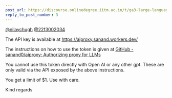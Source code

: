```yaml
---
post_url: https://discourse.onlinedegree.iitm.ac.in/t/ga3-large-language-models-discussion-thread-tds-jan-2025/163247/14
reply_to_post_number: 3
---
```

[@nilaychugh](/u/nilaychugh) [@22f3002034](/u/22f3002034)

The API key is available at <https://aiproxy.sanand.workers.dev/>

The instructions on how to use the token is given at [GitHub - sanand0/aiproxy: Authorizing proxy for LLMs](https://github.com/sanand0/aiproxy)

You cannot use this token directly with Open AI or any other gpt. These are only valid via the API exposed by the above instructions.

You get a limit of $1. Use with care.

Kind regards